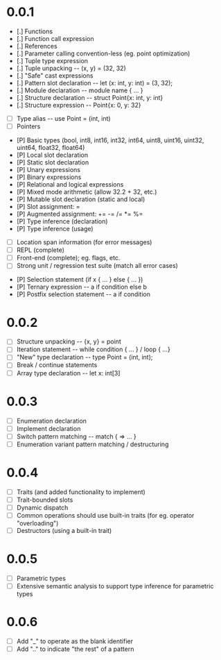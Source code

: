 # 0.0.1
 - [.] Functions
 - [.] Function call expression
 - [.] References
 - [.] Parameter calling convention-less (eg. point optimization)
 - [.] Tuple type expression
 - [.] Tuple unpacking -- (x, y) = (32, 32)
 - [.] "Safe" cast expressions
 - [.] Pattern slot declaration -- let (x: int, y: int) = (3, 32);
 - [.] Module declaration -- module name { ... }
 - [.] Structure declaration -- struct Point{x: int, y: int}
 - [.] Structure expression -- Point{x: 0, y: 32}
 - [ ] Type alias -- use Point = (int, int)
 - [ ] Pointers
 - [P] Basic types (bool, int8, int16, int32, int64, uint8, uint16, uint32, uint64, float32, float64)
 - [P] Local slot declaration
 - [P] Static slot declaration
 - [P] Unary expressions
 - [P] Binary expressions
 - [P] Relational and logical expressions
 - [P] Mixed mode arithmetic (allow 32.2 + 32, etc.)
 - [P] Mutable slot declaration (static and local)
 - [P] Slot assignment: =
 - [P] Augmented assignment: += -= /= *= %=
 - [P] Type inference (declaration)
 - [P] Type inference (usage)
 - [ ] Location span information (for error messages)
 - [ ] REPL (complete)
 - [ ] Front-end (complete); eg. flags, etc.
 - [ ] Strong unit / regression test suite (match all error cases)
 - [P] Selection statement (if x { ... } else { ... })
 - [P] Ternary expression -- a if condition else b
 - [P] Postfix selection statement -- a if condition

# 0.0.2
 - [ ] Structure unpacking -- {x, y} = point
 - [ ] Iteration statement -- while condition { ... } / loop { ...}
 - [ ] "New" type declaration -- type Point = (int, int);
 - [ ] Break / continue statements
 - [ ] Array type declaration -- let x: int[3]

# 0.0.3
 - [ ] Enumeration declaration
 - [ ] Implement declaration
 - [ ] Switch pattern matching -- match <expression> { <constant> => ... }
 - [ ] Enumeration variant pattern matching / destructuring

# 0.0.4
 - [ ] Traits (and added functionality to implement)
 - [ ] Trait-bounded slots
 - [ ] Dynamic dispatch
 - [ ] Common operations should use built-in traits (for eg. operator "overloading")
 - [ ] Destructors (using a built-in trait)

# 0.0.5
 - [ ] Parametric types
 - [ ] Extensive semantic analysis to support type inference for parametric types

# 0.0.6
 - [ ] Add "_" to operate as the blank identifier
 - [ ] Add ".." to indicate "the rest" of a pattern
